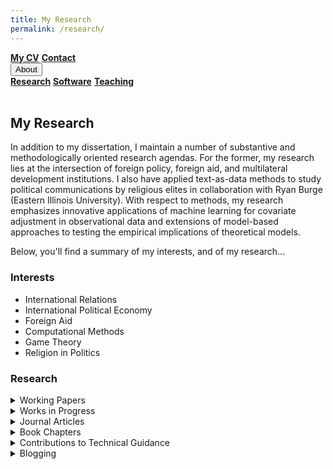 ```yaml
---
title: My Research
permalink: /research/
---
```


<div class="topnav">
    <a href="https://github.com/milesdwilliams15/job-market-materials/raw/main/cv.pdf"><strong>My CV</strong></a>
    <!-- <a href="{{ site.github.owner_url }}"><strong>My GitHub</strong></a> -->
    <a href = "{{ site.data.social-media.email.href }}{{ site.data.social-media.email.id }}" title="Email me"><strong>Contact</strong></a>
    <div class="dropdown">
        <button class="dropbtn">About<i class="fa fa-caret-down"></i></button>
        <div class="dropdown-content">
            <a href = "https://milesdwilliams15.github.io/research/"><strong>Research</strong></a>
            <a href = "https://milesdwilliams15.github.io/software/"><strong>Software</strong></a>
            <a href = "https://milesdwilliams15.github.io/teaching/"><strong>Teaching</strong></a>
        </div>
    </div>
</div>  
<br/>


## My Research

In addition to my dissertation, I maintain a number of substantive and methodologically oriented research agendas. For the former, my research lies at the 
intersection of foreign policy, foreign aid, and multilateral development institutions. I also have applied text-as-data methods to study political communications 
by religious elites in collaboration with Ryan Burge (Eastern Illinois University). With respect to methods, my research emphasizes innovative applications of machine 
learning for covariate adjustment in observational data and extensions of model-based approaches to testing the empirical implications of theoretical models. 

Below, you'll find a summary of my interests, and of my research...

### Interests
  <ul><li>International Relations</li>
    <li>International Political Economy</li>
    <li>Foreign Aid</li>
    <li>Computational Methods</li>
    <li>Game Theory</li>
    <li>Religion in Politics</li></ul>

### Research
  <details>
    <summary>Working Papers</summary><br>
    <p>
      "Targeting Civil War: Intra-state Conflict and the Opportunity-cost of Foreign Aid." Submitted for review (will make a copy available upon request).
      </p>
  </details>
  
  <details><summary>Works in Progress</summary><br>
    <p>
      "Competition and Deference in the Political Economy of Foreign Aid: How Donor Interests and Recipient Need Shape Strategic Reactions in Aid Allocation."
    </p>
    <p>
      "Leveraging the Black Box: Regression Adjustment via Random Forests."
    </p>
    <p>
      "Strategic Multilateralism: International Development Cooperation and the World Bank."
    </p>
    <p>
      "Xinhua Coverage of Chinese Foreign Aid Allocations." With Lucie Lu
    </p>
  </details>
  
  <details><summary>Journal Articles</summary><br>
    <p>
      <a href = "http://ryanburge.net/wp-content/uploads/2019/06/JCR_Burge_Williams.pdf"> "Gender in the Pulpit: The Differences in Speaking Style for Men and Women."</a> (2019). With Ryan Burge
    </p>
    <p>
      <a href = "https://brill.com/view/journals/rmdc/8/3/article-p309_309.xml">"Is Social Media a Digital Pulpit? How Evangelical Leaders Use Twitter to Encourage the Faithful and Publicize Their Work"</a> (2019). With Ryan Burge
    </p>
  </details>
  
  <details><summary>Book Chapters</summary><br>
    <p>
      <a href= "https://www.academia.edu/44436453/World_Bank">"World Bank."</a> with Matthew Winters. Forthcoming. In <i>Handbook of International Orgnaizations: Theories, Concepts, and Empirical Insights</i>. Eds. Katja Freistein, Julia Leininger, and Silke Weinlich.
    </p>
    <p>
      <a href = "https://link.springer.com/chapter/10.1007/978-3-319-58094-4_9">"Illinois 10th Congressional District: Re-rematch in Chicago Suburbs."</a> with Jeffrey Ashley. 2018. In <i>The Roads to Congress 2016</i>. Eds. Sean D. Foreman and Marcia L. Godwin. 
    </p>
  </details>
  
  <details><summary>Contributions to Technical Guidance</summary><br>
    <p>
      <a href="https://oes.gsa.gov/assets/files/reporting-statistical-results.pdf">"Reporting Statistical Results in Text and in Graphs"</a>. with Ryan T. Moore and Russ Burnett.
    </p>
  </details>

  <details><summary>Blogging</summary><br>
    <p>
I occasionally have contributed to <a href="https://religioninpublic.blog/">Religion in Public</a>. <a href = "https://religioninpublic.blog/2021/01/21/white-conservative-religious-and-aid-skeptical/">In my latest contribution</a>, I discuss links between anti-immigrant attitudes among religious conservatives in the U.S. and support for foreign aid spending.
    </p>
  </details>
